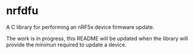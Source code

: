 # nrfdfu
A C library for performing an nRF5x device firmware update.

The work is in progress, this README will be updated when the library will
provide the minimun required to update a device.
